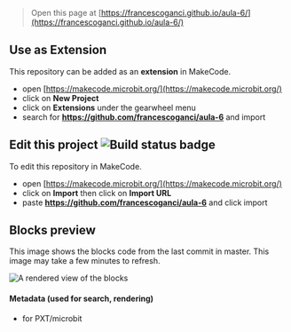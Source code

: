 
> Open this page at [https://francescoganci.github.io/aula-6/](https://francescoganci.github.io/aula-6/)

## Use as Extension

This repository can be added as an **extension** in MakeCode.

* open [https://makecode.microbit.org/](https://makecode.microbit.org/)
* click on **New Project**
* click on **Extensions** under the gearwheel menu
* search for **https://github.com/francescoganci/aula-6** and import

## Edit this project ![Build status badge](https://github.com/francescoganci/aula-6/workflows/MakeCode/badge.svg)

To edit this repository in MakeCode.

* open [https://makecode.microbit.org/](https://makecode.microbit.org/)
* click on **Import** then click on **Import URL**
* paste **https://github.com/francescoganci/aula-6** and click import

## Blocks preview

This image shows the blocks code from the last commit in master.
This image may take a few minutes to refresh.

![A rendered view of the blocks](https://github.com/francescoganci/aula-6/raw/master/.github/makecode/blocks.png)

#### Metadata (used for search, rendering)

* for PXT/microbit
<script src="https://makecode.com/gh-pages-embed.js"></script><script>makeCodeRender("{{ site.makecode.home_url }}", "{{ site.github.owner_name }}/{{ site.github.repository_name }}");</script>

